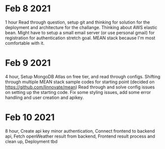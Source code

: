 # Feb 8 2021
1 hour 
Read through question, setup git and thinking for solution for the deployment and architecture for the challange.
Thinking about AWS elastic bean. Might have to setup a small email server (or use personal gmail) for registration for authentication stretch goal. MEAN stack because I'm most comfortable with it.

# Feb 9 2021
4 hour,
Setup MongoDB Atlas on free tier, and read through configs.
Shifting through multiple MEAN stack sample codes for starting point (decided on https://github.com/linnovate/mean)
Read through and solve config issues on setting up the starting code.
Fix some styling issues, add some error handling and user creation and apikey.

# Feb 10 2021
8 hour,
Create api key minor authentication,
Connect frontend to backend api,
Fetch openWeather result from backend,
Frontend result process and clean up,
Deployment tbd